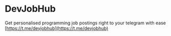 # DevJobHub

Get personalised programming job postings right to your telegram with ease [https://t.me/devjobhub](https://t.me/devjobhub)
